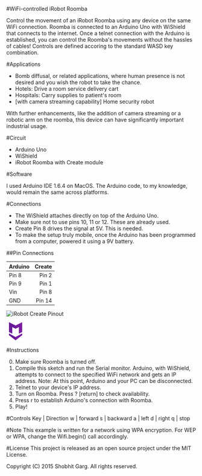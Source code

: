 #WiFi-controlled iRobot Roomba
 
Control the movement of an iRobot Roomba using any device on the same WiFi connection. Roomba is connected to an Arduino Uno with WiShield that connects to the internet. Once a telnet connection with the Arduino is established, you can control the Roomba's movements without the hassles of cables! Controls are defined accoring to the standard WASD key combination.

 

#Applications

* Bomb diffusal, or related applications, where human presence is not desired and you wish the robot to take the chance.
* Hotels: Drive a room service delivery cart
* Hospitals: Carry supplies to patient's room
* [with camera streaming capability] Home security robot 

With further enhancements, like the addition of camera streaming or a robotic arm on the roomba, this device can have significantly important industrial usage.


#Circuit

* Arduino Uno
* WiShield 
* iRobot Roomba with Create module

#Software

I used Arduino IDE 1.6.4 on MacOS. The Arduino code, to my knowledge, would remain the same across platforms.


#Connections

* The WiShield attaches directly on top of the Arduino Uno. 
* Make sure not to use pins 10, 11 or 12. These are already used. 
* Create Pin 8 drives the signal at 5V. This is needed. 
* To make the setup truly mobile, once the Arduino has been programmed from a computer, powered it using a 9V battery. 

##Pin Connections

| Arduino       | Create        | 
| ------------- | -------------:|
| Pin 8         | Pin 2         | 
| Pin 9         | Pin 1         |   
| Vin           | Pin 8         |   
| GND           | Pin 14        |   

![iRobot Create Pinout](http://postimg.org/image/hwvs3s8z9/ "iRobot Create Pinout")

![alt text](https://github.com/adam-p/markdown-here/raw/master/src/common/images/icon48.png "Logo Title Text 1")


#Instructions 

0. Make sure Roomba is turned off. 
1. Compile this sketch and run the Serial monitor. Arduino, with
WiShield, attempts to connect to the specified WiFi network and gets 
an IP address. 
Note: At this point, Arduino and your PC can be disconnected. 
2. Telnet to your device's IP address.
3. Turn on Roomba. Press ? [return] to check availability.
4. Press r to establish Arduino's connection with Roomba.
5. Play!


#Controls
Key | Direction
  w | forward
  s | backward
  a | left
  d | right
  q | stop


#Note
This example is written for a network using WPA encryption. For
WEP or WPA, change the Wifi.begin() call accordingly.


#License
This project is released as an open source project under the MIT License. 

Copyright (C) 2015 Shobhit Garg. All rights reserved.

